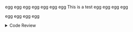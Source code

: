 egg egg egg egg egg egg egg This is a test egg egg egg egg


egg egg egg egg







<details>
<summary>Code Review</summary>

https://youtu.be/igXro7HJSLM

</details>

